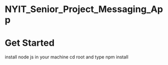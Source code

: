 # NYIT_Senior_Project_Messaging_App




# Get Started
install node js in your machine 
cd root and type npm install

